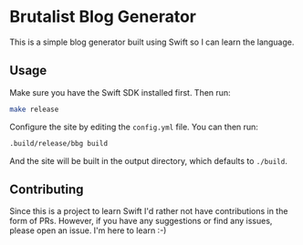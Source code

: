 # Brutalist Blog Generator

This is a simple blog generator built using Swift so I can learn the language.

## Usage

Make sure you have the Swift SDK installed first. Then run:

```bash
make release
```

Configure the site by editing the `config.yml` file. You can then run:

```bash
.build/release/bbg build
```

And the site will be built in the output directory, which defaults to `./build`.

## Contributing

Since this is a project to learn Swift I'd rather not have contributions in the form of PRs. However, if you have
any suggestions or find any issues, please open an issue. I'm here to learn :-)
